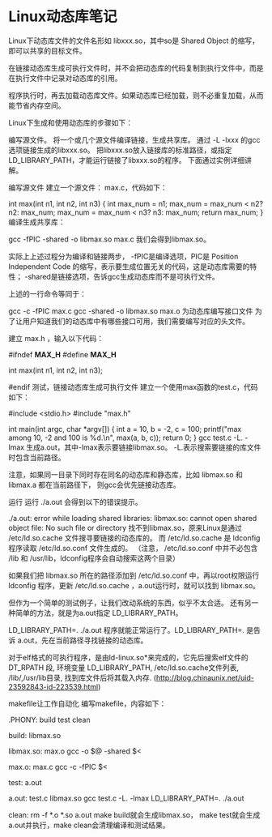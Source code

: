 # Linux动态库笔记
Linux下动态库文件的文件名形如 libxxx.so，其中so是 Shared Object 的缩写，即可以共享的目标文件。

在链接动态库生成可执行文件时，并不会把动态库的代码复制到执行文件中，而是在执行文件中记录对动态库的引用。

程序执行时，再去加载动态库文件。如果动态库已经加载，则不必重复加载，从而能节省内存空间。

Linux下生成和使用动态库的步骤如下：

编写源文件。
将一个或几个源文件编译链接，生成共享库。
通过 -L<path> -lxxx 的gcc选项链接生成的libxxx.so。
把libxxx.so放入链接库的标准路径，或指定 LD_LIBRARY_PATH，才能运行链接了libxxx.so的程序。
下面通过实例详细讲解。

编写源文件
建立一个源文件： max.c，代码如下：

int max(int n1, int n2, int n3)
{
    int max_num = n1;
    max_num = max_num < n2? n2: max_num;
    max_num = max_num < n3? n3: max_num;
    return max_num;
}
编译生成共享库：

gcc -fPIC -shared -o libmax.so max.c
我们会得到libmax.so。

实际上上述过程分为编译和链接两步， -fPIC是编译选项，PIC是 Position Independent Code 的缩写，表示要生成位置无关的代码，这是动态库需要的特性； -shared是链接选项，告诉gcc生成动态库而不是可执行文件。

上述的一行命令等同于：

gcc -c -fPIC max.c
gcc -shared -o libmax.so max.o
为动态库编写接口文件
为了让用户知道我们的动态库中有哪些接口可用，我们需要编写对应的头文件。

建立 max.h ，输入以下代码：

#ifndef __MAX_H__
#define __MAX_H__

int max(int n1, int n2, int n3);

#endif
测试，链接动态库生成可执行文件
建立一个使用max函数的test.c，代码如下：

#include <stdio.h>
#include "max.h"

int main(int argc, char *argv[])
{
    int a = 10, b = -2, c = 100;
    printf("max among 10, -2 and 100 is %d.\n", max(a, b, c));
    return 0;
}
gcc test.c -L. -lmax 生成a.out，其中-lmax表示要链接libmax.so。
-L.表示搜索要链接的库文件时包含当前路径。

注意，如果同一目录下同时存在同名的动态库和静态库，比如 libmax.so 和 libmax.a 都在当前路径下，
则gcc会优先链接动态库。

运行
运行 ./a.out 会得到以下的错误提示。

./a.out: error while loading shared libraries: libmax.so: cannot open shared object file: No such file or directory
找不到libmax.so，原来Linux是通过 /etc/ld.so.cache 文件搜寻要链接的动态库的。
而 /etc/ld.so.cache 是 ldconfig 程序读取 /etc/ld.so.conf 文件生成的。
（注意， /etc/ld.so.conf 中并不必包含 /lib 和 /usr/lib，ldconfig程序会自动搜索这两个目录）

如果我们把 libmax.so 所在的路径添加到 /etc/ld.so.conf 中，再以root权限运行 ldconfig 程序，更新 /etc/ld.so.cache ，a.out运行时，就可以找到 libmax.so。

但作为一个简单的测试例子，让我们改动系统的东西，似乎不太合适。
还有另一种简单的方法，就是为a.out指定 LD_LIBRARY_PATH。

LD_LIBRARY_PATH=. ./a.out
程序就能正常运行了。LD_LIBRARY_PATH=. 是告诉 a.out，先在当前路径寻找链接的动态库。

对于elf格式的可执行程序，是由ld-linux.so*来完成的，它先后搜索elf文件的 DT_RPATH 段, 环境变量 LD_LIBRARY_PATH, /etc/ld.so.cache文件列表, /lib/,/usr/lib目录, 找到库文件后将其载入内存. (http://blog.chinaunix.net/uid-23592843-id-223539.html)

makefile让工作自动化
编写makefile，内容如下：

.PHONY: build test clean

build: libmax.so

libmax.so: max.o
	gcc -o $@  -shared $<

max.o: max.c
	gcc -c -fPIC $<

test: a.out

a.out: test.c libmax.so
	gcc test.c -L. -lmax
	LD_LIBRARY_PATH=. ./a.out

clean:
	rm -f *.o *.so a.out
make build就会生成libmax.so， make test就会生成a.out并执行，make clean会清理编译和测试结果。